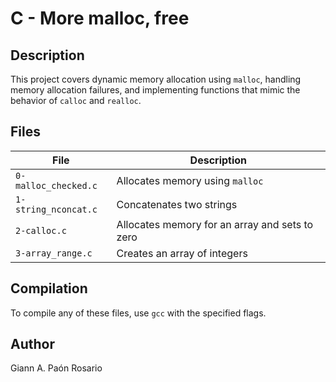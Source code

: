 # C - More malloc, free

## Description
This project covers dynamic memory allocation using `malloc`, handling memory allocation failures, and implementing functions that mimic the behavior of `calloc` and `realloc`.

## Files
| File                   | Description                                      |
|------------------------|--------------------------------------------------|
| `0-malloc_checked.c`   | Allocates memory using `malloc`                  |
| `1-string_nconcat.c`   | Concatenates two strings                         |
| `2-calloc.c`           | Allocates memory for an array and sets to zero   |
| `3-array_range.c`      | Creates an array of integers                     |

## Compilation
To compile any of these files, use `gcc` with the specified flags.

## Author
Giann A. Paón Rosario

